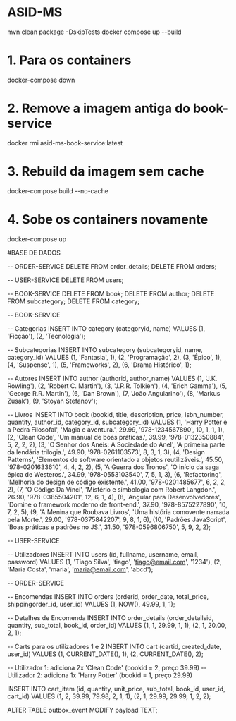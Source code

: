 # ASID-MS
mvn clean package -DskipTests
docker compose up --build

# 1. Para os containers
docker-compose down

# 2. Remove a imagem antiga do book-service
docker rmi asid-ms-book-service:latest

# 3. Rebuild da imagem sem cache
docker-compose build --no-cache

# 4. Sobe os containers novamente
docker-compose up



#BASE DE DADOS



-- ORDER-SERVICE
DELETE FROM order_details;
DELETE FROM orders;

-- USER-SERVICE
DELETE FROM users;

-- BOOK-SERVICE
DELETE FROM book;
DELETE FROM author;
DELETE FROM subcategory;
DELETE FROM category;



-- BOOK-SERVICE

-- Categorias
INSERT INTO category (categoryid, name) VALUES (1, 'Ficção'), (2, 'Tecnologia');

-- Subcategorias
INSERT INTO subcategory (subcategoryid, name, category_id) VALUES 
(1, 'Fantasia', 1),
(2, 'Programação', 2),
(3, 'Épico', 1),
(4, 'Suspense', 1),
(5, 'Frameworks', 2),
(6, 'Drama Histórico', 1);

-- Autores
INSERT INTO author (authorid, author_name) VALUES 
(1, 'J.K. Rowling'),
(2, 'Robert C. Martin'),
(3, 'J.R.R. Tolkien'),
(4, 'Erich Gamma'),
(5, 'George R.R. Martin'),
(6, 'Dan Brown'),
(7, 'João Angularino'),
(8, 'Markus Zusak'),
(9, 'Stoyan Stefanov');

-- Livros
INSERT INTO book (bookid, title, description, price, isbn_number, quantity, author_id, category_id, subcategory_id)
VALUES 
(1, 'Harry Potter e a Pedra Filosofal', 'Magia e aventura.', 29.99, '978-1234567890', 10, 1, 1, 1),
(2, 'Clean Code', 'Um manual de boas práticas.', 39.99, '978-0132350884', 5, 2, 2, 2),
(3, 'O Senhor dos Anéis: A Sociedade do Anel', 'A primeira parte da lendária trilogia.', 49.90, '978-0261103573', 8, 3, 1, 3),
(4, 'Design Patterns', 'Elementos de software orientado a objetos reutilizáveis.', 45.50, '978-0201633610', 4, 4, 2, 2),
(5, 'A Guerra dos Tronos', 'O início da saga épica de Westeros.', 34.99, '978-0553103540', 7, 5, 1, 3),
(6, 'Refactoring', 'Melhoria do design de código existente.', 41.00, '978-0201485677', 6, 2, 2, 2),
(7, 'O Código Da Vinci', 'Mistério e simbologia com Robert Langdon.', 26.90, '978-0385504201', 12, 6, 1, 4),
(8, 'Angular para Desenvolvedores', 'Domine o framework moderno de front-end.', 37.90, '978-8575227890', 10, 7, 2, 5),
(9, 'A Menina que Roubava Livros', 'Uma história comovente narrada pela Morte.', 29.00, '978-0375842207', 9, 8, 1, 6),
(10, 'Padrões JavaScript', 'Boas práticas e padrões no JS.', 31.50, '978-0596806750', 5, 9, 2, 2);



-- USER-SERVICE

-- Utilizadores
INSERT INTO users (id, fullname, username, email, password)
VALUES 
(1, 'Tiago Silva', 'tiago', 'tiago@email.com', '1234'),
(2, 'Maria Costa', 'maria', 'maria@email.com', 'abcd');


-- ORDER-SERVICE

-- Encomendas
INSERT INTO orders (orderid, order_date, total_price, shippingorder_id, user_id)
VALUES 
(1, NOW(), 49.99, 1, 1);

-- Detalhes de Encomenda
INSERT INTO order_details (order_detailsid, quantity, sub_total, book_id, order_id)
VALUES 
(1, 1, 29.99, 1, 1),
(2, 1, 20.00, 2, 1);


-- Carts para os utilizadores 1 e 2
INSERT INTO cart (cartid, created_date, user_id) VALUES 
(1, CURRENT_DATE(), 1),
(2, CURRENT_DATE(), 2);

-- Utilizador 1: adiciona 2x 'Clean Code' (bookid = 2, preço 39.99)
-- Utilizador 2: adiciona 1x 'Harry Potter' (bookid = 1, preço 29.99)

INSERT INTO cart_item (id, quantity, unit_price, sub_total, book_id, user_id, cart_id) VALUES 
(1, 2, 39.99, 79.98, 2, 1, 1),
(2, 1, 29.99, 29.99, 1, 2, 2);


ALTER TABLE outbox_event MODIFY payload TEXT;